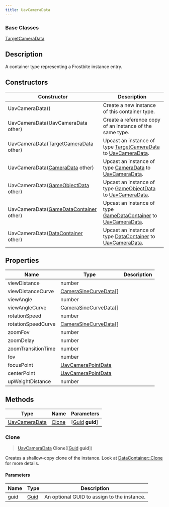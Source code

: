 ```yaml
---
title: UavCameraData
---
```

### Base Classes

[TargetCameraData](/vext/ref/fb/targetcameradata/)

## Description

A container type representing a Frostbite instance entry.

## Constructors

| Constructor                                                              | Description                                                                                                       |
| ------------------------------------------------------------------------ | ----------------------------------------------------------------------------------------------------------------- |
| UavCameraData()                                                          | Create a new instance of this container type.                                                                     |
| UavCameraData(UavCameraData other)                                       | Create a reference copy of an instance of the same type.                                                          |
| UavCameraData([TargetCameraData](/vext/ref/fb/targetcameradata/) other)                | Upcast an instance of type [TargetCameraData](/vext/ref/fb/targetcameradata/) to [UavCameraData](/vext/ref/fb/uavcameradata/).                |
| UavCameraData([CameraData](/vext/ref/fb/cameradata/) other)                            | Upcast an instance of type [CameraData](/vext/ref/fb/cameradata/) to [UavCameraData](/vext/ref/fb/uavcameradata/).                            |
| UavCameraData([GameObjectData](/vext/ref/fb/gameobjectdata/) other)                    | Upcast an instance of type [GameObjectData](/vext/ref/fb/gameobjectdata/) to [UavCameraData](/vext/ref/fb/uavcameradata/).                    |
| UavCameraData([GameDataContainer](/vext/ref/fb/gamedatacontainer/) other)              | Upcast an instance of type [GameDataContainer](/vext/ref/fb/gamedatacontainer/) to [UavCameraData](/vext/ref/fb/uavcameradata/).              |
| UavCameraData([DataContainer](/vext/ref/shared/class/datacontainer) other) | Upcast an instance of type [DataContainer](/vext/ref/shared/class/datacontainer) to [UavCameraData](/vext/ref/fb/uavcameradata/). |

## Properties

| Name               | Type                                           | Description |
| ------------------ | ---------------------------------------------- | ----------- |
| viewDistance       | number                                         |             |
| viewDistanceCurve  | [CameraSineCurveData](/vext/ref/fb/camerasinecurvedata/)\[\] |             |
| viewAngle          | number                                         |             |
| viewAngleCurve     | [CameraSineCurveData](/vext/ref/fb/camerasinecurvedata/)\[\] |             |
| rotationSpeed      | number                                         |             |
| rotationSpeedCurve | [CameraSineCurveData](/vext/ref/fb/camerasinecurvedata/)\[\] |             |
| zoomFov            | number                                         |             |
| zoomDelay          | number                                         |             |
| zoomTransitionTime | number                                         |             |
| fov                | number                                         |             |
| focusPoint         | [UavCameraPointData](/vext/ref/fb/uavcamerapointdata/)       |             |
| centerPoint        | [UavCameraPointData](/vext/ref/fb/uavcamerapointdata/)       |             |
| upWeightDistance   | number                                         |             |

## Methods

| Type                           | Name            | Parameters                                     |
| ------------------------------ | --------------- | ---------------------------------------------- |
| [UavCameraData](/vext/ref/fb/uavcameradata/) | [Clone](#clone) | \[[Guid](/vext/ref/shared/class/guid) **guid**\] |

### Clone

> [UavCameraData](/vext/ref/fb/uavcameradata/) **Clone**(\[[Guid](/vext/ref/shared/class/guid) **guid**\])

Creates a shallow-copy clone of the instance. Look at [DataContainer::Clone](/vext/ref/shared/class/datacontainer#clone) for more details.

#### Parameters

| Name | Type         | Description                                 |
| ---- | ------------ | ------------------------------------------- |
| guid | [Guid](/vext/ref/shared/class/guid/) | An optional GUID to assign to the instance. |
